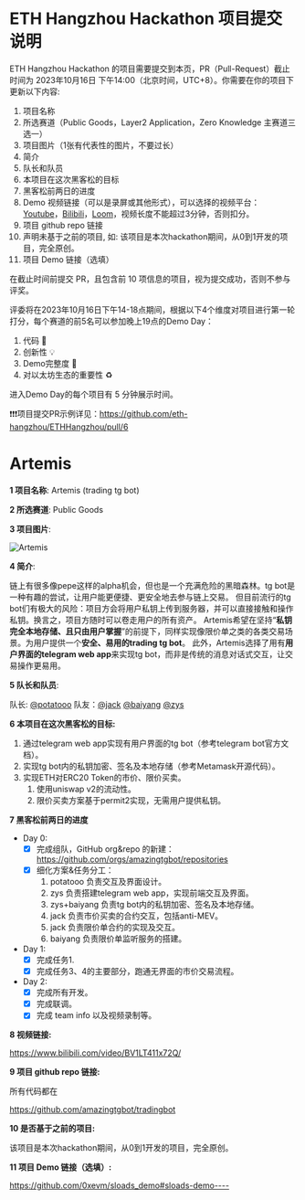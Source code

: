 # ETH Hangzhou Hackathon 项目提交说明

ETH Hangzhou Hackathon 的项目需要提交到本页，PR（Pull-Request）截止时间为 2023年10月16日 下午14:00（北京时间，UTC+8）。你需要在你的项目下更新以下内容:
1. 项目名称
2. 所选赛道（Public Goods，Layer2 Application，Zero Knowledge 主赛道三选一）
3. 项目图片（1张有代表性的图片，不要过长）
4. 简介
5. 队长和队员
6. 本项目在这次黑客松的目标
7. 黑客松前两日的进度
8. Demo 视频链接（可以是录屏或其他形式），可以选择的视频平台：[Youtube](https://youtube.com)，[Bilibili](https://bilibili.com)，[Loom](https://www.loom.com/)，视频长度不能超过3分钟，否则扣分。
9. 项目 github repo 链接
10. 声明未基于之前的项目, 如: 该项目是本次hackathon期间，从0到1开发的项目，完全原创。
11. 项目 Demo 链接（选填）

在截止时间前提交 PR，且包含前 10 项信息的项目，视为提交成功，否则不参与评奖。

评委将在2023年10月16日下午14-18点期间，根据以下4个维度对项目进行第一轮打分，每个赛道的前5名可以参加晚上19点的Demo Day：
1. 代码 🧱
2. 创新性 💡
3. Demo完整度 📝
4. 对以太坊生态的重要性 ♻️

进入Demo Day的每个项目有 5 分钟展示时间。

❗❗❗项目提交PR示例详见：https://github.com/eth-hangzhou/ETHHangzhou/pull/6

# Artemis

**1 项目名称**: Artemis (trading tg bot)

**2 所选赛道**: Public Goods

**3 项目图片**:

![Artemis](https://cdn.discordapp.com/attachments/1111544309859237908/1162945239267426304/latest.png?ex=653dc827&is=652b5327&hm=96a0842deb58676ac36bf99bd708d8b645e06397c96a8b685ab52b617b1fd965&)

**4 简介**: 

链上有很多像pepe这样的alpha机会，但也是一个充满危险的黑暗森林。tg bot是一种有趣的尝试，让用户能更便捷、更安全地去参与链上交易。
但目前流行的tg bot们有极大的风险：项目方会将用户私钥上传到服务器，并可以直接接触和操作私钥。换言之，项目方随时可以卷走用户的所有资产。
Artemis希望在坚持“**私钥完全本地存储、且只由用户掌握**”的前提下，同样实现像限价单之类的各类交易场景。为用户提供一个**安全、易用的trading tg bot**。
此外，Artemis选择了用有**用户界面的telegram web app**来实现tg bot，而非是传统的消息对话式交互，让交易操作更易用。

**5 队长和队员**: 

队长: [@potatooo](https://github.com/llgoody)   队友：[@jack](https://github.com/jack23615)    [@baiyang](https://github.com/baiyang1994)    [@zys](https://github.com/zhangyongshuai123)

**6 本项目在这次黑客松的目标:**

1. 通过telegram web app实现有用户界面的tg bot（参考telegram bot官方文档）。
2. 实现tg bot内的私钥加密、签名及本地存储（参考Metamask开源代码）。
3. 实现ETH对ERC20 Token的市价、限价买卖。
   1. 使用uniswap v2的流动性。
   2. 限价买卖方案基于permit2实现，无需用户提供私钥。

**7 黑客松前两日的进度**  

- Day 0:
  - [x] 完成组队，GitHub org&repo 的新建：https://github.com/orgs/amazingtgbot/repositories
  - [x] 细化方案&任务分工：
    1. potatooo 负责交互及界面设计。
    2. zys 负责搭建telegram web app，实现前端交互及界面。
    3. zys+baiyang 负责tg bot内的私钥加密、签名及本地存储。
    4. jack 负责市价买卖的合约交互，包括anti-MEV。
    5. jack 负责限价单合约的实现及交互。
    6. baiyang 负责限价单监听服务的搭建。
- Day 1:
  - [x] 完成任务1.
  - [x] 完成任务3、4的主要部分，跑通无界面的市价交易流程。
- Day 2:
  - [x] 完成所有开发。
  - [x] 完成联调。
  - [x] 完成 team info 以及视频录制等。
  
**8 视频链接:**  

https://www.bilibili.com/video/BV1LT411x72Q/

**9 项目 github repo 链接:**  

所有代码都在  

https://github.com/amazingtgbot/tradingbot

**10 是否基于之前的项目:**  

该项目是本次hackathon期间，从0到1开发的项目，完全原创。

**11 项目 Demo 链接（选填）:**  

https://github.com/0xevm/sloads_demo#sloads-demo----
